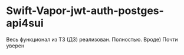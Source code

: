 # Swift-Vapor-jwt-auth-postges-api4sui

Весь функционал из ТЗ (ДЗ) реализован. Полностью. Вроде) Почти уверен
